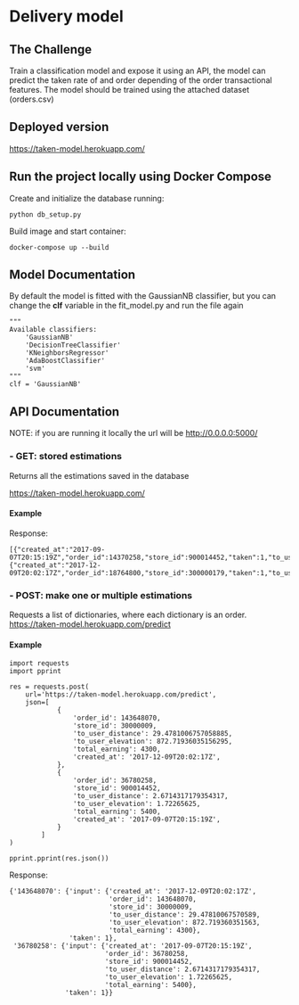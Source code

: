 # Delivery model

## The Challenge

Train a classification model and expose it using an API, the model can predict the taken rate of and
order depending of the order transactional features. The model should be trained using
the attached dataset (orders.csv)

## Deployed version

https://taken-model.herokuapp.com/

## Run the project locally using Docker Compose

Create and initialize the database running:
```
python db_setup.py
```

Build image and start container:
```
docker-compose up --build
```

## Model Documentation

By default the model is fitted with the GaussianNB classifier, but you can change the **clf** variable in the fit_model.py and run the file again

```
"""
Available classifiers:
    'GaussianNB'
    'DecisionTreeClassifier'
    'KNeighborsRegressor'
    'AdaBoostClassifier'
    'svm'
"""
clf = 'GaussianNB'
```

## API Documentation

NOTE: if you are running it locally the url will be http://0.0.0.0:5000/

### - GET: stored estimations
Returns all the estimations saved in the database

https://taken-model.herokuapp.com/

#### Example
Response:
```
[{"created_at":"2017-09-07T20:15:19Z","order_id":14370258,"store_id":900014452,"taken":1,"to_user_distance":2.6714317179354317,"to_user_elevation":1.72265625,"total_earning":4600},{"created_at":"2017-12-09T20:02:17Z","order_id":18764800,"store_id":300000179,"taken":1,"to_user_distance":300.4781006757059,"to_user_elevation":500.71936035156295,"total_earning":7000}]
```

### - POST: make one or multiple estimations
Requests a list of dictionaries, where each dictionary is an order.
https://taken-model.herokuapp.com/predict

#### Example

```
import requests
import pprint

res = requests.post(
    url='https://taken-model.herokuapp.com/predict',
    json=[
            {
                'order_id': 143648070,
                'store_id': 30000009,
                'to_user_distance': 29.4781006757058885,
                'to_user_elevation': 872.71936035156295,
                'total_earning': 4300,
                'created_at': '2017-12-09T20:02:17Z',
            },
            {
                'order_id': 36780258,
                'store_id': 900014452,
                'to_user_distance': 2.6714317179354317,
                'to_user_elevation': 1.72265625,
                'total_earning': 5400,
                'created_at': '2017-09-07T20:15:19Z',
            }
        ]
)

pprint.pprint(res.json())

```

Response:

```
{'143648070': {'input': {'created_at': '2017-12-09T20:02:17Z',
                         'order_id': 143648070,
                         'store_id': 30000009,
                         'to_user_distance': 29.47810067570589,
                         'to_user_elevation': 872.719360351563,
                         'total_earning': 4300},
               'taken': 1},
 '36780258': {'input': {'created_at': '2017-09-07T20:15:19Z',
                        'order_id': 36780258,
                        'store_id': 900014452,
                        'to_user_distance': 2.6714317179354317,
                        'to_user_elevation': 1.72265625,
                        'total_earning': 5400},
              'taken': 1}}
```
